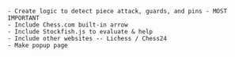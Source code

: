     - Create logic to detect piece attack, guards, and pins - MOST IMPORTANT
    - Include Chess.com built-in arrow 
    - Include Stockfish.js to evaluate & help 
    - Include other websites -- Lichess / Chess24
    - Make popup page
